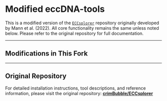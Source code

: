 # Modified eccDNA-tools

This is a modified version of the [`ECCsplorer`](https://github.com/crimBubble/ECCsplorer) repository originally developed by Mann et al. (2022).
All core functionality remains the same unless noted below. Please refer to the original repository for full documentation.

---

## Modifications in This Fork


---

## Original Repository

For detailed installation instructions, tool descriptions, and reference information, please visit the original repository:
**[crimBubble/ECCsplorer](https://github.com/crimBubble/ECCsplorer)**
